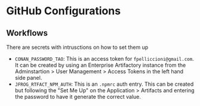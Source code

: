 # GitHub Configurations

## Workflows

There are secrets with intrusctions on how to set them up

- `CONAN_PASSWORD_TAO`: This is an access token for `fpelliccioni@gmail.com`. It can be created by using an Enterprise Artifactory instance from the Adminstartion > User Management > Access Tokens in the left hand side panel.
- `JFROG_RTFACT_NPM_AUTH`: This is an `.npmrc` auth entry. This can be created but following the "Set Me Up" on the Application > Artifacts and entering the password to have it generate the correct value.
